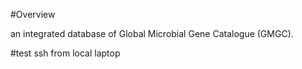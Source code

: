 #Overview

an integrated database of Global Microbial Gene Catalogue (GMGC).

#test ssh from local laptop